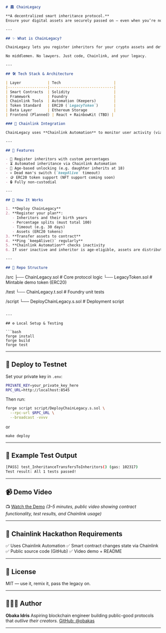 ```md
# 🏛️ ChainLegacy

**A decentralized smart inheritance protocol.**  
Ensure your digital assets are securely passed on — even when you’re not around to do it yourself.

---

## ✨ What is ChainLegacy?

ChainLegacy lets you register inheritors for your crypto assets and define the conditions under which those assets will be transferred — like inactivity, custom age locks (e.g. turning 18), or timeouts. Think of it as a **will on the blockchain**.

No middlemen. No lawyers. Just code, Chainlink, and your legacy.

---

## 🛠️ Tech Stack & Architecture

| Layer            | Tech                        |
|------------------|-----------------------------|
| Smart Contracts  | Solidity                    |
| Framework        | Foundry                     |
| Chainlink Tools  | Automation (Keepers)        |
| Token Standard   | ERC20 (`LegacyToken`)       |
| Data Layer       | Ethereum Storage            |
| Frontend (Planned) | React + RainbowKit (TBD) |

### 🔗 Chainlink Integration

ChainLegacy uses **Chainlink Automation** to monitor user activity (via `keepAlive()`) and trigger asset transfers when conditions are met (`performUpkeep`). All asset distribution is **on-chain and permissionless**.

---

## 🧪 Features

- 🧾 Register inheritors with custom percentages
- ⏳ Automated inheritance via Chainlink Automation
- 🎂 Age-based unlocking (e.g. daughter inherits at 18)
- 💀 Dead man's switch (`keepAlive` timeout)
- 🪙 ERC20 token support (NFT support coming soon)
- 🔒 Fully non-custodial

---

## 🧠 How It Works

1. **Deploy ChainLegacy**
2. **Register your plan**:
   - Inheritors and their birth years
   - Percentage splits (must total 100)
   - Timeout (e.g. 30 days)
   - Assets (ERC20 tokens)
3. **Transfer assets to contract**
4. **Ping `keepAlive()` regularly**
5. **Chainlink Automation** checks inactivity
6. If user inactive and inheritor is age-eligible, assets are distributed

---

## 📁 Repo Structure

```

/src
├── ChainLegacy.sol       # Core protocol logic
└── LegacyToken.sol       # Mintable demo token (ERC20)

/test
└── ChainLegacy.t.sol     # Foundry unit tests

/script
└── DeployChainLegacy.s.sol  # Deployment script

````

---

## ⚙️ Local Setup & Testing

```bash
forge install
forge build
forge test 
````

---

## 🚀 Deploy to Testnet

Set your private key in `.env`:

```bash
PRIVATE_KEY=your_private_key_here
RPC_URL=http://localhost:8545
```

Then run:

```bash
forge script script/DeployChainLegacy.s.sol \
  --rpc-url $RPC_URL \
  --broadcast -vvvv
```
or

```
make deploy
```

---

## 🧪 Example Test Output

```bash
[PASS] test_InheritanceTransfersToInheritors() (gas: 102317)
Test result: All 1 tests passed!
```

---

## 📹 Demo Video

📺 [Watch the Demo](#)
*(3–5 minutes, public video showing contract functionality, test results, and Chainlink usage)*

---

## 🔐 Chainlink Hackathon Requirements

✅ Uses Chainlink Automation
✅ Smart contract changes state via Chainlink
✅ Public source code (GitHub)
✅ Video demo + README

---

## 📄 License

MIT — use it, remix it, pass the legacy on.

---

## 👨🏽‍💻 Author

**Obaka Idris**
Aspiring blockchain engineer building public-good protocols that *outlive their creators.*
[GitHub: @obakas](https://github.com/obakas/ChainLegacy)

---

```

